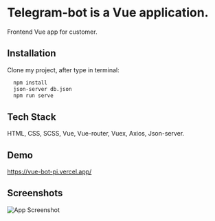 
# Telegram-bot is a Vue application.

Frontend Vue app for customer.

## Installation

Clone my project, after type in terminal:

```bash
  npm install 
  json-server db.json
  npm run serve
```

## Tech Stack

HTML, CSS, SCSS, Vue, Vue-router, Vuex, Axios, Json-server.

## Demo

https://vue-bot-pi.vercel.app/

## Screenshots

![App Screenshot](https://i.postimg.cc/8k0RY6pk/telegram-bot.jpg)
